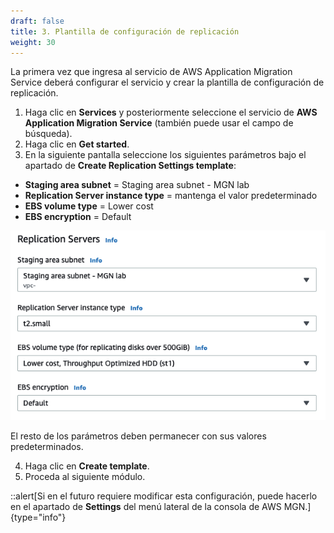 ```yaml
---
draft: false
title: 3. Plantilla de configuración de replicación
weight: 30
---
```

La primera vez que ingresa al servicio de AWS Application Migration Service deberá configurar el servicio y crear la plantilla de configuración de replicación.

1. Haga clic en **Services** y posteriormente seleccione el servicio de **AWS Application Migration Service** (también puede usar el campo de búsqueda).
2. Haga clic en **Get started**.
3. En la siguiente pantalla seleccione los siguientes parámetros bajo el apartado de **Create Replication Settings template**:

* **Staging area subnet** = Staging area subnet - MGN lab
* **Replication Server instance type** = mantenga el valor predeterminado
* **EBS volume type** = Lower cost
* **EBS encryption** = Default

![Plantilla de configuración de replicación](/static/images/mgn/configplantilla.png)

El resto de los parámetros deben permanecer con sus valores predeterminados.

4. Haga clic en **Create template**.
5. Proceda al siguiente módulo.

::alert[Si en el futuro requiere modificar esta configuración, puede hacerlo en el apartado de **Settings** del menú lateral de la consola de AWS MGN.]{type="info"}